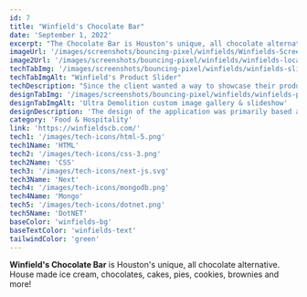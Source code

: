 ```yaml
---
id: 7
title: "Winfield's Chocolate Bar"
date: 'September 1, 2022'
excerpt: "The Chocolate Bar is Houston's unique, all chocolate alternative."
imageUrl: '/images/screenshots/bouncing-pixel/winfields/Winfields-Screenshot.png'
image2Url: '/images/screenshots/bouncing-pixel/winfields/winfields-locations-screenshot.png'
techTabImg: '/images/screenshots/bouncing-pixel/winfields/winfields-slider-screenshot.png'
techTabImgAlt: "Winfield's Product Slider"
techDescription: "Since the client wanted a way to showcase their products, but stay within their initial theme of a Wes Anderson feel--I utilized a React Slider library called 'Swiper', but customized it to fit their theme with curtains and hands that slide the products. <br /><br />There also is a custom admin dashboard that allows the client to add, edit, and delete products from the slider and products page."
designTabImg: '/images/screenshots/bouncing-pixel/winfields/winfields-products-screenshot.png'
designTabImgAlt: 'Ultra Demolition custom image gallery & slideshow'
designDescription: 'The design of the application was primarily based around their ever changing product line. I wanted to make sure that the products were the main focus of the site, so I created a custom image gallery and product modal to not only showcase their products, but also link to 3rd party companies to make ordering a breeze.'
category: 'Food & Hospitality'
link: 'https://winfieldscb.com/'
tech1: '/images/tech-icons/html-5.png'
tech1Name: 'HTML'
tech2: '/images/tech-icons/css-3.png'
tech2Name: 'CSS'
tech3: '/images/tech-icons/next-js.svg'
tech3Name: 'Next'
tech4: '/images/tech-icons/mongodb.png'
tech4Name: 'Mongo'
tech5: '/images/tech-icons/dotnet.png'
tech5Name: 'DotNET'
baseColor: 'winfields-bg'
baseTextColor: 'winfields-text'
tailwindColor: 'green'
---
```


**Winfield's Chocolate Bar** is Houston's unique, all chocolate alternative. House made ice cream, chocolates, cakes,
pies, cookies, brownies and more!
